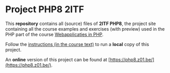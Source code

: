 # Project PHP8 2ITF

This **repository** contains all (source) files of **2ITF PHP8**, the project site containing all the course examples and exercises (with preview) used in the PHP part of the course [Webapplicaties in PHP](https://itf-laravel-10.netlify.app/).

Follow the [instructions (in the course text)](https://itf-laravel-10.netlify.app/php/project) to run a **local** copy of this project.

An **online** version of this project can be found at [https://php8.z01.be/](https://php8.z01.be/).
